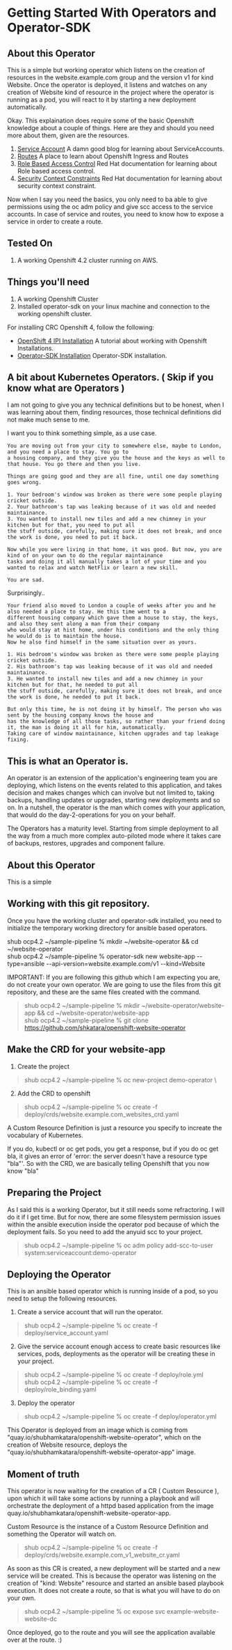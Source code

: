 Getting Started With Operators and Operator-SDK
===================================

About this Operator
-------------------
This is a simple but working operator which listens on the creation of resources in the website.example.com group and the version v1 for kind Website. Once the operator is deployed, it listens and watches on any creation of Website kind of resource in the project where the operator is running as a pod, you will react to it by starting a new deployment automatically.  


Okay. This explaination does require some of the basic Openshift knowledge about a couple of things. Here are they and should you need more about them, given are the resources. 

1. [Service Account](https://docs.openshift.com/container-platform/4.2/authentication/understanding-and-creating-service-accounts.html) A damn good blog for learning about ServiceAccounts.
2. [Routes](https://docs.openshift.com/container-platform/4.2/networking/configuring_ingress_cluster_traffic/configuring-ingress-cluster-traffic-ingress-controller.html) A place to learn about Openshift Ingress and Routes
3. [Role Based Access Control](https://docs.openshift.com/container-platform/4.2/authentication/using-rbac.html) Red Hat documentation for learning about Role based access control.
4. [Security Context Constraints](https://docs.openshift.com/container-platform/4.2/authentication/managing-security-context-constraints.html) Red Hat documentation for learning about security context constraint.

Now when I say you need the basics, you only need to ba able to give permissions using the oc adm policy and give scc access to the service accounts. 
In case of service and routes, you need to know how to expose a service in order to create a route.

Tested On
--------------------
1. A working Openshift 4.2 cluster running on AWS.

Things you'll need
--------------------
1. A working Openshift Cluster
2. Installed operator-sdk on your linux machine and connection to the working openshift cluster.

For installing CRC Openshift 4, follow the following:

* [OpenShift 4 IPI Installation](https://developers.redhat.com/blog/2019/09/05/red-hat-openshift-4-on-your-laptop-introducing-red-hat-codeready-containers/) A tutorial about working with Openshift Installations.
* [Operator-SDK Installation](https://docs.openshift.com/container-platform/4.1/applications/operator_sdk/osdk-getting-started.html#osdk-installing-cli-gh-release_osdk-getting-started) Operator-SDK installation.

A bit about Kubernetes Operators. ( Skip if you know what are Operators )
--------------------
I am not going to give you any technical definitions but to be honest, when I was learning about them, finding resources, those technical definitions did not make much sense to me. 

I want you to think something simple, as a use case. 


```
You are moving out from your city to somewhere else, maybe to London, and you need a place to stay. You go to 
a housing company, and they give you the house and the keys as well to that house. You go there and then you live. 

Things are going good and they are all fine, until one day something goes wrong.

1. Your bedroom's window was broken as there were some people playing cricket outside.
2. Your bathroom's tap was leaking because of it was old and needed maintainance.
3. You wanted to install new tiles and add a new chimney in your kitchen but for that, you need to put all 
the stuff outside, carefully, making sure it does not break, and once the work is done, you need to put it back.

Now while you were living in that home, it was good. But now, you are kind of on your own to do the regular maintainance 
tasks and doing it all manually takes a lot of your time and you wanted to relax and watch NetFlix or learn a new skill. 

You are sad.

```
Surprisingly..
```
Your friend also moved to London a couple of weeks after you and he also needed a place to stay. He this time went to a 
different housing company which gave them a house to stay, the keys, and also they sent along a man from their company 
who would stay at hist home, under his conditions and the only thing he would do is to maintain the house. 
Now he also find himself in the same situation over as yours.

1. His bedroom's window was broken as there were some people playing cricket outside.
2. His bathroom's tap was leaking because of it was old and needed maintainance.
3. He wanted to install new tiles and add a new chimney in your kitchen but for that, he needed to put all 
the stuff outside, carefully, making sure it does not break, and once the work is done, he needed to put it back.

But only this time, he is not doing it by himself. The person who was sent by the housing company knows the house and 
has the knowledge of all those tasks, so rather than your friend doing it, the man is doing it all for him, automatically. 
Taking care of window maintainance, kitchen upgrades and tap leakage fixing. 
```
This is what an Operator is.
---------------------------
An operator is an extension of the application's engineering team you are deploying, which listens on the events related to this application, and takes decision and makes changes which can involve but not limited to, taking backups, handling updates or upgrades, starting new deployments and so on. In a nutshell, the operator is the man which comes with your application, that would do the day-2-operations for you on your behalf. 

The Operators has a maturity level. Starting from simple deployment to all the way from a much more complex auto-piloted mode where it takes care of backups, restores, upgrades and component failure.

About this Operator
-------------------
This is a simple


Working with this git repository.
---------------------------------
Once you have the working cluster and operator-sdk installed, you need to initialize the temporary working directory for ansible based operators.

shub ocp4.2 ~/sample-pipeline % mkdir ~/website-operator && cd ~/website-operator \
shub ocp4.2 ~/sample-pipeline % operator-sdk new website-app --type=ansible --api-version=website.example.com/v1 --kind=Website

IMPORTANT: If you are following this github which I am expecting you are, do not create your own operator. We are going to use the files from this git repository, and these are the same files created with the command.

> shub ocp4.2 ~/sample-pipeline % mkdir ~/website-operator/website-app && cd ~/website-operator/website-app \
> shub ocp4.2 ~/sample-pipeline % git clone https://github.com/shkatara/openshift-website-operator 

Make the CRD for your website-app
---------------------------------
1. Create the project
> shub ocp4.2 ~/sample-pipeline % oc new-project demo-operator \

2. Add the CRD to openshift
> shub ocp4.2 ~/sample-pipeline % oc create -f deploy/crds/website.example.com_websites_crd.yaml

A Custom Resource Definition is just a resource you specify to increate the vocabulary of Kubernetes. 

If you do, kubectl or oc get pods, you get a response, but if you do oc get bla, it gives an error of 'error: the server doesn't have a resource type "bla"'. So with the CRD, we are basically telling Openshift that you now know "bla"


Preparing the Project
----------------------
As I said this is a working Operator, but it still needs some refractoring. I will do it if I get time. But for now, there are some filesystem permission issues within the ansible execution inside the operator pod because of which the deployment fails. So you need to add the anyuid scc to your project.

> shub ocp4.2 ~/sample-pipeline % oc adm policy add-scc-to-user system:serviceaccount:demo-operator

Deploying the Operator
----------------------
This is an ansible based operator which is running inside of a pod, so you need to setup the following resources.

1. Create a service account that will run the operator.

> shub ocp4.2 ~/sample-pipeline % oc create  -f deploy/service_account.yaml

2. Give the service account enough access to create basic resources like services, pods, deployments as the operator will be creating these in your project.

> shub ocp4.2 ~/sample-pipeline % oc create  -f deploy/role.yml \
> shub ocp4.2 ~/sample-pipeline % oc create  -f deploy/role_binding.yaml

3. Deploy the operator
> shub ocp4.2 ~/sample-pipeline % oc create  -f deploy/operator.yml

This Operator is deployed from an image which is coming from "quay.io/shubhamkatara/openshift-website-operator", which on the creation of Website resource, deploys the "quay.io/shubhamkatara/openshift-website-operator-app" image.

Moment of truth
---------------

This operator is now waiting for the creation of a CR ( Custom Resource ), upon which it will take some actions by running a playbook and will orchestrate the deployment of a httpd based application from the image quay.io/shubhamkatara/openshift-website-operator-app.

Custom Resource is the instance of a Custom Resource Definition and something the Operator will watch on. 

> shub ocp4.2 ~/sample-pipeline % oc create  -f deploy/crds/website.example.com_v1_website_cr.yaml

As soon as this CR is created, a new deployment will be started and a new service will be created. This is because the operator was listening on the creation of "kind: Website" resource and started an ansible based playbook execution.
It does not create a route, so that is what you will have to do on your own.

> shub ocp4.2 ~/sample-pipeline % oc expose svc example-website-website-dc

Once deployed, go to the route and you will see the application available over at the route. :) 
